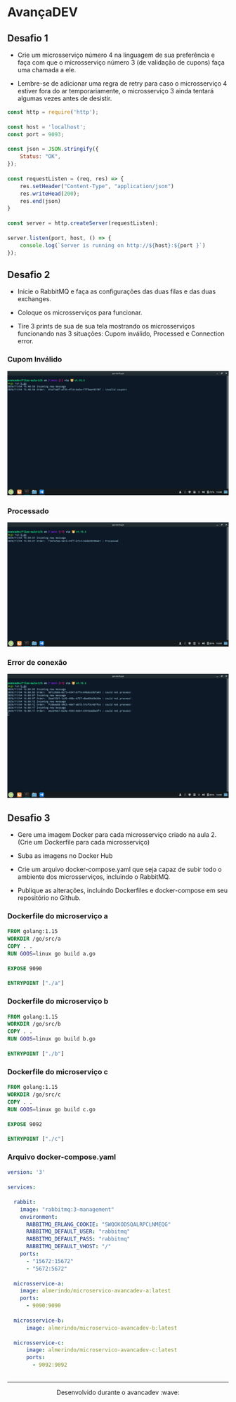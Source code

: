 # AvançaDEV

## Desafio 1

- Crie um microsserviço número 4 na linguagem de sua preferência e faça com que o microsserviço número 3 (de validação de cupons) faça uma chamada a ele.

- Lembre-se de adicionar uma regra de retry para caso o microsserviço 4 estiver fora do ar temporariamente, o microsserviço 3 ainda tentará algumas vezes antes de desistir.

```javascript
const http = require('http');

const host = 'localhost';
const port = 9093;

const json = JSON.stringify({
    Status: "OK",
});

const requestListen = (req, res) => {
    res.setHeader("Content-Type", "application/json")
    res.writeHead(200);
    res.end(json)
}

const server = http.createServer(requestListen);

server.listen(port, host, () => {
    console.log(`Server is running on http://${host}:${port }`)
});
```

## Desafio 2

- Inicie o RabbitMQ e faça as configurações das duas filas e das duas exchanges.

- Coloque os microsserviços para funcionar.

- Tire 3 prints de sua de sua tela mostrando os microsserviços funcionando nas 3 situações: Cupom inválido, Processed e Connection error.

### Cupom Inválido

![InvalidCoupon](./.github/invalidcoupon.png)

### Processado

![Processed](./.github/processed.png)

### Error de conexão

![Connectionerror](./.github/connectionerror.png)

## Desafio 3

- Gere uma imagem Docker para cada microsserviço criado na aula 2. (Crie um Dockerfile para cada microsserviço)

- Suba as imagens no Docker Hub

- Crie um arquivo docker-compose.yaml que seja capaz de subir todo o ambiente dos microsserviços, incluindo o RabbitMQ.

- Publique as alterações, incluindo Dockerfiles e docker-compose em seu repositório no Github.

### Dockerfile do microserviço a

```Dockerfile
FROM golang:1.15
WORKDIR /go/src/a
COPY . .
RUN GOOS=linux go build a.go

EXPOSE 9090

ENTRYPOINT ["./a"]

```

### Dockerfile do microserviço b

```Dockerfile
FROM golang:1.15
WORKDIR /go/src/b
COPY . .
RUN GOOS=linux go build b.go

ENTRYPOINT ["./b"]

```

### Dockerfile do microserviço c

```Dockerfile
FROM golang:1.15
WORKDIR /go/src/c
COPY . .
RUN GOOS=linux go build c.go

EXPOSE 9092

ENTRYPOINT ["./c"]

```

### Arquivo docker-compose.yaml

```yaml
version: '3'

services:

  rabbit:
    image: "rabbitmq:3-management"
    environment:
      RABBITMQ_ERLANG_COOKIE: "SWQOKODSQALRPCLNMEQG"
      RABBITMQ_DEFAULT_USER: "rabbitmq"
      RABBITMQ_DEFAULT_PASS: "rabbitmq"
      RABBITMQ_DEFAULT_VHOST: "/"
    ports:
      - "15672:15672"
      - "5672:5672"
  
  microsservice-a:
    image: almerindo/microservico-avancadev-a:latest
    ports:
      - 9090:9090
  
  microsservice-b:
      image: almerindo/microservico-avancadev-b:latest
  
  microsservice-c:
      image: almerindo/microservico-avancadev-c:latest
      ports:
        - 9092:9092
  
```

---

<p align="center">Desenvolvido durante o avancadev :wave:</p>
